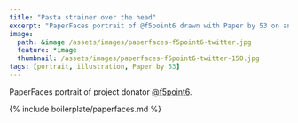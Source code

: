```yaml
---
title: "Pasta strainer over the head"
excerpt: "PaperFaces portrait of @f5point6 drawn with Paper by 53 on an iPad."
image: 
  path: &image /assets/images/paperfaces-f5point6-twitter.jpg 
  feature: *image
  thumbnail: /assets/images/paperfaces-f5point6-twitter-150.jpg
tags: [portrait, illustration, Paper by 53]
---
```


PaperFaces portrait of project donator [@f5point6](http://twitter.com/f5point6).

{% include boilerplate/paperfaces.md %}
